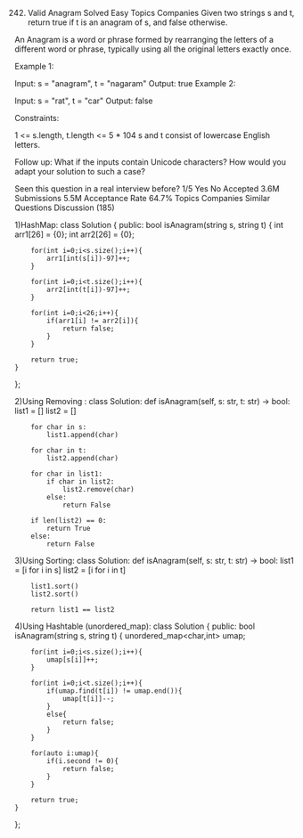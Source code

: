 242. Valid Anagram
Solved
Easy
Topics
Companies
Given two strings s and t, return true if t is an anagram of s, and false otherwise.

An Anagram is a word or phrase formed by rearranging the letters of a different word or phrase, typically using all the original letters exactly once.

 

Example 1:

Input: s = "anagram", t = "nagaram"
Output: true
Example 2:

Input: s = "rat", t = "car"
Output: false
 

Constraints:

1 <= s.length, t.length <= 5 * 104
s and t consist of lowercase English letters.
 

Follow up: What if the inputs contain Unicode characters? How would you adapt your solution to such a case?


Seen this question in a real interview before?
1/5
Yes
No
Accepted
3.6M
Submissions
5.5M
Acceptance Rate
64.7%
Topics
Companies
Similar Questions
Discussion (185)

1)HashMap:
class Solution {
public:
    bool isAnagram(string s, string t) {
        int arr1[26] = {0};
        int arr2[26] = {0};

        for(int i=0;i<s.size();i++){
            arr1[int(s[i])-97]++;
        }

        for(int i=0;i<t.size();i++){
            arr2[int(t[i])-97]++;
        }

        for(int i=0;i<26;i++){
            if(arr1[i] != arr2[i]){
                return false;
            }
        }

        return true;
    }
};

2)Using Removing :
class Solution:
    def isAnagram(self, s: str, t: str) -> bool:
        list1 = []
        list2 = []

        for char in s:
            list1.append(char)
        
        for char in t:
            list2.append(char) 

        for char in list1:
            if char in list2:
                list2.remove(char)
            else:
                return False
        
        if len(list2) == 0:
            return True
        else:
            return False     

3)Using Sorting:
class Solution:
    def isAnagram(self, s: str, t: str) -> bool:
        list1 = [i for i in s]
        list2 = [i for i in t]

        list1.sort()
        list2.sort()

        return list1 == list2

4)Using Hashtable (unordered_map):
class Solution {
public:
    bool isAnagram(string s, string t) {
        unordered_map<char,int> umap;

        for(int i=0;i<s.size();i++){
            umap[s[i]]++;
        }

        for(int i=0;i<t.size();i++){
            if(umap.find(t[i]) != umap.end()){
                umap[t[i]]--;
            }
            else{
                return false;
            }
        }

        for(auto i:umap){
            if(i.second != 0){
                return false;
            }
        }

        return true;
    }
};